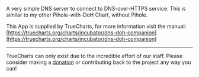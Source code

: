 A very simple DNS server to connect to DNS-over-HTTPS service. This is similar to my other Pihole-with-DoH Chart, without Pihole.

This App is supplied by TrueCharts, for more information visit the manual: [https://truecharts.org/charts/incubator/dns-doh-companion](https://truecharts.org/charts/incubator/dns-doh-companion)

---

TrueCharts can only exist due to the incredible effort of our staff.
Please consider making a [donation](https://truecharts.org/about/sponsor) or contributing back to the project any way you can!
